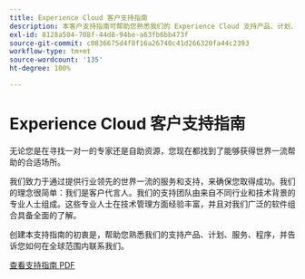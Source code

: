 ```yaml
---
title: Experience Cloud 客户支持指南
description: 本客户支持指南可帮助您熟悉我们的 Experience Cloud 支持产品、计划、服务、程序，并告诉您如何在全球范围内联系我们。
exl-id: 8128a504-708f-44d8-94be-a63fb6bb473f
source-git-commit: c0836675d4f8f16a26740c41d266320fa44c2393
workflow-type: tm+mt
source-wordcount: '135'
ht-degree: 100%

---
```


# Experience Cloud 客户支持指南

无论您是在寻找一对一的专家还是自助资源，您现在都找到了能够获得世界一流帮助的合适场所。

我们致力于通过提供行业领先的世界一流的服务和支持，来确保您取得成功。我们的理念很简单：我们是客户代言人。我们的支持团队由来自不同行业和技术背景的专业人士组成。这些专业人士在技术管理方面经验丰富，并且对我们广泛的软件组合具备全面的了解。

创建本支持指南的初衷是，帮助您熟悉我们的支持产品、计划、服务、程序，并告诉您如何在全球范围内联系我们。

[查看支持指南 PDF](assets/ExperienceCloudCustomerSupportGuide.pdf)
